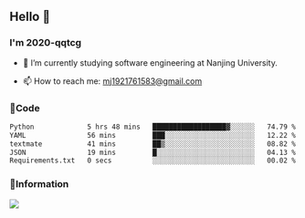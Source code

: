 ## Hello 👋


### I'm 2020-qqtcg

- 🔭 I’m currently studying software engineering at Nanjing University. 
<!-- - 🌱 I’m currently learning MLsys and -->
<!-- - 👯 I’m looking to collaborate on ... -->
<!-- - 🤔 I’m looking for help with ... -->
<!-- - 💬 Ask me about ... -->
- 📫 How to reach me: mj1921761583@gmail.com
<!-- - 😄 Pronouns: ... -->
<!-- - ⚡ Fun fact: ... -->

### 🌱Code
<!--START_SECTION:waka-->

```txt
Python             5 hrs 48 mins   ██████████████████▓░░░░░░   74.79 %
YAML               56 mins         ███░░░░░░░░░░░░░░░░░░░░░░   12.22 %
textmate           41 mins         ██▒░░░░░░░░░░░░░░░░░░░░░░   08.82 %
JSON               19 mins         █░░░░░░░░░░░░░░░░░░░░░░░░   04.13 %
Requirements.txt   0 secs          ░░░░░░░░░░░░░░░░░░░░░░░░░   00.02 %
```

<!--END_SECTION:waka-->

### 💬Information
![](https://github-readme-stats.vercel.app/api?username=2020-qqtcg&theme=buefy&hide_border=false)


<!-- <div align="center"> <img src="https://github-readme-activity-graph.vercel.app/graph?username=2020-qqtcg&theme=minimal" /> </div> -->


